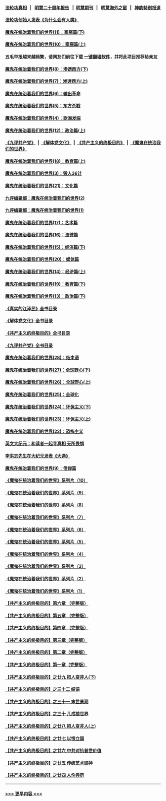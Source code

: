 #### [法轮功真相](https://github.com/gfw-breaker/truth/blob/master/README.md?t=0) &nbsp;&nbsp;|&nbsp;&nbsp; [明慧二十周年报告](https://github.com/gfw-breaker/mh-reports/blob/master/README.md?t=0) &nbsp;&nbsp;|&nbsp;&nbsp;[明慧期刊](https://github.com/gfw-breaker/mh-qikan) &nbsp;&nbsp;|&nbsp;&nbsp; [明慧海外之窗](https://github.com/gfw-breaker/mh-news/blob/master/README.md?t=0) &nbsp;&nbsp;|&nbsp;&nbsp; [神韵特别报道](https://github.com/gfw-breaker/mh-news/blob/master/shenyun.md?t=0)
#### [法轮功创始人发表《为什么会有人类》](../pages/nsc422/n13912117.md?t=02260643) 
#### [魔鬼在统治着我们的世界(11)：家庭篇(下)](../pages/nsc422/n10440961.md?t=02260643) 
#### [魔鬼在统治着我们的世界(10)：家庭篇(上)](../pages/nsc422/n10435448.md?t=02260643) 
#### 五毛举报越来越频繁，请网友们前往下载 [一键翻墙软件](https://github.com/gfw-breaker/ssr-accounts)，并将此项目推荐给亲友
#### [魔鬼在统治着我们的世界(8)：渗透西方(下)](../pages/nsc422/n10429603.md?t=02260643) 
#### [魔鬼在统治着我们的世界(7)：渗透西方(上)](../pages/nsc422/n10426013.md?t=02260643) 
#### [魔鬼在统治着我们的世界(6)：输出革命](../pages/nsc422/n10421536.md?t=02260643) 
#### [魔鬼在统治着我们的世界(5)：东方杀戮](../pages/nsc422/n10417707.md?t=02260643) 
#### [魔鬼在统治着我们的世界(4)：欧洲发端](../pages/nsc422/n10414890.md?t=02260643) 
#### [魔鬼在统治着我们的世界(12)：政治篇(上)](../pages/nsc422/n10444576.md?t=02260643) 
#### [《九评共产党》](https://github.com/begood0513/9ping.md/blob/master/README.md) &nbsp;|&nbsp; [《解体党文化》](../../../../jtdwh.md/blob/master/README.md)  &nbsp;|&nbsp; [《共产主义的终极目的》](../../../../gczydzjmd.md/blob/master/README.md) &nbsp;|&nbsp; [《魔鬼在统治我们的世界》](../../../../mgztzwmdsj.md/blob/master/README.md) 
#### [魔鬼在统治着我们的世界(18)：教育篇(上)](../pages/nsc422/n10526970.md?t=02260643) 
#### [魔鬼在统治着我们的世界(3)：毁人36计](../pages/nsc422/n10411583.md?t=02260643) 
#### [魔鬼在统治着我们的世界(21)：文化篇](../pages/nsc422/n10597706.md?t=02260643) 
#### [九评编辑部：魔鬼在统治着我们的世界(2)](../pages/nsc422/n10410036.md?t=02260643) 
#### [九评编辑部：魔鬼在统治着我们的世界(1)](../pages/nsc422/n10406825.md?t=02260643) 
#### [魔鬼在统治着我们的世界(17)：艺术篇](../pages/nsc422/n10499093.md?t=02260643) 
#### [魔鬼在统治着我们的世界(16)：法律篇](../pages/nsc422/n10485969.md?t=02260643) 
#### [魔鬼在统治着我们的世界(15)：经济篇(下)](../pages/nsc422/n10469975.md?t=02260643) 
#### [魔鬼在统治着我们的世界(20)：媒体篇](../pages/nsc422/n10586579.md?t=02260643) 
#### [魔鬼在统治着我们的世界(14)：经济篇(上)](../pages/nsc422/n10457370.md?t=02260643) 
#### [魔鬼在统治着我们的世界(19)：教育篇(下)](../pages/nsc422/n10564808.md?t=02260643) 
#### [魔鬼在统治着我们的世界(13)：政治篇(下)](../pages/nsc422/n10448270.md?t=02260643) 
#### [《真实的江泽民》全书目录](../pages/nsc422/n13721399.md?t=02260643) 
#### [《解体党文化》全书目录](../pages/nsc422/n13721157.md?t=02260643) 
#### [《共产主义的终极目的》全书目录](../pages/nsc422/n13721048.md?t=02260643) 
#### [《九评共产党》全书目录](../pages/nsc422/n13708085.md?t=02260643) 
#### [魔鬼在统治着我们的世界(28)：结束语](../pages/nsc422/n10936246.md?t=02260643) 
#### [魔鬼在统治着我们的世界(27)：全球野心(下)](../pages/nsc422/n10928319.md?t=02260643) 
#### [魔鬼在统治着我们的世界(26)：全球野心(上)](../pages/nsc422/n10900318.md?t=02260643) 
#### [魔鬼在统治着我们的世界(25)：全球化](../pages/nsc422/n10788205.md?t=02260643) 
#### [魔鬼在统治着我们的世界(24)：环保主义(下)](../pages/nsc422/n10695307.md?t=02260643) 
#### [魔鬼在统治着我们的世界(23)：环保主义(上)](../pages/nsc422/n10688613.md?t=02260643) 
#### [魔鬼在统治着我们的世界(22)：恐怖主义](../pages/nsc422/n10614727.md?t=02260643) 
#### [英文大纪元：和读者一起寻真相 无所畏惧](../pages/nsc422/n12542027.md?t=02260643) 
#### [李洪志先生在大纪元发表《大选》](../pages/nsc422/n12534746.md?t=02260643) 
#### [魔鬼在统治着我们的世界(9)：信仰篇](../pages/nsc422/n10432159.md?t=02260643) 
#### [《魔鬼在统治着我们的世界》系列片（10）](../pages/nsc422/n12292670.md?t=02260643) 
#### [《魔鬼在统治着我们的世界》系列片（9）](../pages/nsc422/n12290859.md?t=02260643) 
#### [《魔鬼在统治着我们的世界》系列片（8）](../pages/nsc422/n12287445.md?t=02260643) 
#### [《魔鬼在统治着我们的世界》系列片（7）](../pages/nsc422/n12283425.md?t=02260643) 
#### [《魔鬼在统治着我们的世界》系列片（6）](../pages/nsc422/n12282314.md?t=02260643) 
#### [《魔鬼在统治着我们的世界》系列片（5）](../pages/nsc422/n12281419.md?t=02260643) 
#### [《魔鬼在统治着我们的世界》系列片（4）](../pages/nsc422/n12274024.md?t=02260643) 
#### [《魔鬼在统治着我们的世界》系列片（3）](../pages/nsc422/n12271322.md?t=02260643) 
#### [《魔鬼在统治着我们的世界》系列片（2）](../pages/nsc422/n12269049.md?t=02260643) 
#### [《魔鬼在统治着我们的世界》系列片（1）](../pages/nsc422/n12267575.md?t=02260643) 
#### [【共产主义的终极目的】第六章 （完整版）](../pages/nsc422/n11428913.md?t=02260643) 
#### [【共产主义的终极目的】第五章 （完整版）](../pages/nsc422/n11428912.md?t=02260643) 
#### [【共产主义的终极目的】第四章 （完整版）](../pages/nsc422/n11428907.md?t=02260643) 
#### [【共产主义的终极目的】第三章（完整版）](../pages/nsc422/n11428848.md?t=02260643) 
#### [【共产主义的终极目的】第二章（完整版）](../pages/nsc422/n11428831.md?t=02260643) 
#### [【共产主义的终极目的】第一章（完整版）](../pages/nsc422/n11417651.md?t=02260643) 
#### [【共产主义的终极目的】之廿九 把人变非人(下)](../pages/nsc422/n11344140.md?t=02260643) 
#### [【共产主义的终极目的】之三十二 结语](../pages/nsc422/n11360535.md?t=02260643) 
#### [【共产主义的终极目的】之三十一 末世景观](../pages/nsc422/n11351129.md?t=02260643) 
#### [【共产主义的终极目的】之三十 几成狼世界](../pages/nsc422/n11348280.md?t=02260643) 
#### [【共产主义的终极目的】之廿八 把人变非人(上)](../pages/nsc422/n11340492.md?t=02260643) 
#### [【共产主义的终极目的】之廿七 以恨立国](../pages/nsc422/n11336944.md?t=02260643) 
#### [【共产主义的终极目的】之廿六 中共对抗普世价值](../pages/nsc422/n11324785.md?t=02260643) 
#### [【共产主义的终极目的】之廿五 传统艺术颂神](../pages/nsc422/n11296396.md?t=02260643) 
#### [【共产主义的终极目的】之廿四 人伦典范](../pages/nsc422/n11296397.md?t=02260643) 

----
#### [ >>> 更早内容 <<< ](../indexes/nsc422-earlier.md)
